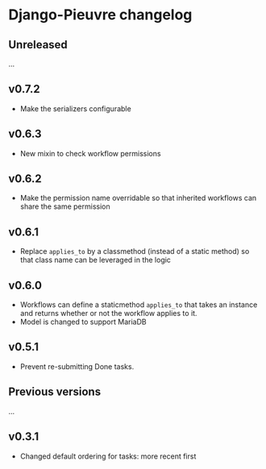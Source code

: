 # Django-Pieuvre changelog

## Unreleased

...

## v0.7.2

- Make the serializers configurable

## v0.6.3

- New mixin to check workflow permissions

## v0.6.2

- Make the permission name overridable so that inherited workflows can share the same permission

## v0.6.1

- Replace `applies_to` by a classmethod (instead of a static method) so that class name can be leveraged in the logic

## v0.6.0

- Workflows can define a staticmethod `applies_to` that takes an instance and returns whether or not the workflow applies to it.
- Model is changed to support MariaDB

## v0.5.1

- Prevent re-submitting Done tasks.

## Previous versions

...

## v0.3.1

- Changed default ordering for tasks: more recent first
